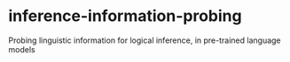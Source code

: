 # inference-information-probing
Probing linguistic information for logical inference, in pre-trained language models
